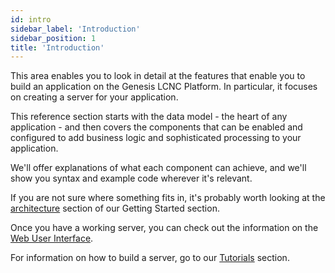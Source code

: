 ```yaml
---
id: intro
sidebar_label: 'Introduction'
sidebar_position: 1
title: 'Introduction'
---
```


This area enables you to look in detail at the features that enable you to build an application on the Genesis LCNC Platform. In particular, it focuses on creating a server for your application. 

This reference section starts with the data model - the heart of any application - and then covers the components that can be enabled and configured to add business logic and sophisticated processing to your application.

We'll offer explanations of what each component can achieve, and we'll show you syntax and example code wherever it's relevant.

If you are not sure where something fits in, it's probably worth looking at the [architecture](/creating-applications/basic-elements-of-genesis-applications/component-architecture-overview/) section of our Getting Started section.

Once you have a working server, you can check out the information on the [Web User Interface](/creating-applications/defining-your-application/user-interface/web-ui-reference/intro/web-strategy/).

For information on how to build a server, go to our [Tutorials](/tutorials/building-an-application/intro/) section.
